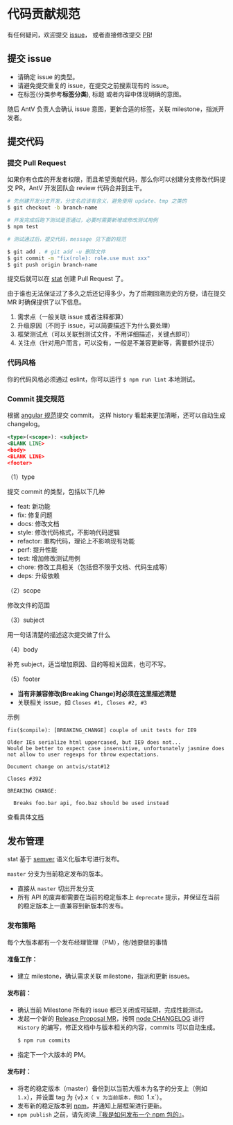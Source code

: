 # 代码贡献规范

有任何疑问，欢迎提交 [issue](https://github.com/antvis/stat/issues)，
或者直接修改提交 [PR](https://github.com/antvis/stat/pulls)!

## 提交 issue

- 请确定 issue 的类型。
- 请避免提交重复的 issue，在提交之前搜索现有的 issue。
- 在标签(分类参考**标签分类**), 标题 或者内容中体现明确的意图。

随后 AntV 负责人会确认 issue 意图，更新合适的标签，关联 milestone，指派开发者。

## 提交代码

### 提交 Pull Request

如果你有仓库的开发者权限，而且希望贡献代码，那么你可以创建分支修改代码提交 PR，AntV 开发团队会 review 代码合并到主干。

```bash
# 先创建开发分支开发，分支名应该有含义，避免使用 update、tmp 之类的
$ git checkout -b branch-name

# 开发完成后跑下测试是否通过，必要时需要新增或修改测试用例
$ npm test

# 测试通过后，提交代码，message 见下面的规范

$ git add . # git add -u 删除文件
$ git commit -m "fix(role): role.use must xxx"
$ git push origin branch-name
```

提交后就可以在 [stat](https://github.com/antvis/stat/pulls) 创建 Pull Request 了。

由于谁也无法保证过了多久之后还记得多少，为了后期回溯历史的方便，请在提交 MR 时确保提供了以下信息。

1. 需求点（一般关联 issue 或者注释都算）
2. 升级原因（不同于 issue，可以简要描述下为什么要处理）
3. 框架测试点（可以关联到测试文件，不用详细描述，关键点即可）
4. 关注点（针对用户而言，可以没有，一般是不兼容更新等，需要额外提示）

### 代码风格

你的代码风格必须通过 eslint，你可以运行 `$ npm run lint` 本地测试。

### Commit 提交规范

根据 [angular 规范](https://github.com/angular/angular.js/blob/master/CONTRIBUTING.md#commit-message-format)提交 commit，
这样 history 看起来更加清晰，还可以自动生成 changelog。

```xml
<type>(<scope>): <subject>
<BLANK LINE>
<body>
<BLANK LINE>
<footer>
```

（1）type

提交 commit 的类型，包括以下几种

- feat: 新功能
- fix: 修复问题
- docs: 修改文档
- style: 修改代码格式，不影响代码逻辑
- refactor: 重构代码，理论上不影响现有功能
- perf: 提升性能
- test: 增加修改测试用例
- chore: 修改工具相关（包括但不限于文档、代码生成等）
- deps: 升级依赖

（2）scope

修改文件的范围

（3）subject

用一句话清楚的描述这次提交做了什么

（4）body

补充 subject，适当增加原因、目的等相关因素，也可不写。

（5）footer

- **当有非兼容修改(Breaking Change)时必须在这里描述清楚**
- 关联相关 issue，如 `Closes #1, Closes #2, #3`

示例

```
fix($compile): [BREAKING_CHANGE] couple of unit tests for IE9

Older IEs serialize html uppercased, but IE9 does not...
Would be better to expect case insensitive, unfortunately jasmine does
not allow to user regexps for throw expectations.

Document change on antvis/stat#12

Closes #392

BREAKING CHANGE:

  Breaks foo.bar api, foo.baz should be used instead
```

查看具体[文档](https://docs.google.com/document/d/1QrDFcIiPjSLDn3EL15IJygNPiHORgU1_OOAqWjiDU5Y/edit)

## 发布管理

stat 基于 [semver] 语义化版本号进行发布。

`master` 分支为当前稳定发布的版本。

- 直接从 `master` 切出开发分支
- 所有 API 的废弃都需要在当前的稳定版本上 `deprecate` 提示，并保证在当前的稳定版本上一直兼容到新版本的发布。

### 发布策略

每个大版本都有一个发布经理管理（PM），他/她要做的事情

#### 准备工作：

- 建立 milestone，确认需求关联 milestone，指派和更新 issues。

#### 发布前：

- 确认当前 Milestone 所有的 issue 都已关闭或可延期，完成性能测试。
- 发起一个新的 [Release Proposal MR]，按照 [node CHANGELOG] 进行 `History` 的编写，修正文档中与版本相关的内容，commits 可以自动生成。
    ```bash
    $ npm run commits
    ```
- 指定下一个大版本的 PM。

#### 发布时：

- 将老的稳定版本（master）备份到以当前大版本为名字的分支上（例如 `1.x`），并设置 tag 为 {v}.x`（ v 为当前版本，例如 `1.x`）。
- 发布新的稳定版本到 [npm]，并通知上层框架进行更新。
- `npm publish` 之前，请先阅读[『我是如何发布一个 npm 包的』]。


[semver]: http://semver.org/lang/zh-CN/
[Release proposal MR]: https://github.com/nodejs/node/pull/4181
[node CHANGELOG]: https://github.com/nodejs/node/blob/master/CHANGELOG.md
[npm]: http://npmjs.com/
[『我是如何发布一个 npm 包的』]: https://fengmk2.com/blog/2016/how-i-publish-a-npm-package
